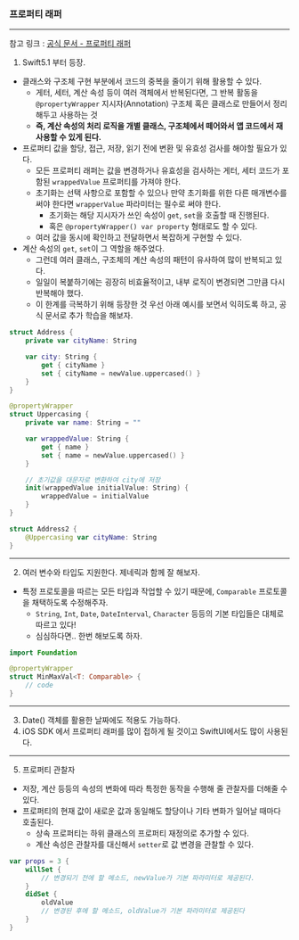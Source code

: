 ### 프로퍼티 래퍼
---
참고 링크 : [공식 문서 - 프로퍼티 래퍼](https://bbiguduk.gitbook.io/swift/language-guide-1/properties#property-wrappers)

1. Swift5.1 부터 등장.
- 클래스와 구조체 구현 부분에서 코드의 중복을 줄이기 위해 활용할 수 있다.
    + 게터, 세터, 계산 속성 등이 여러 객체에서 반복된다면, 그 반복 활동을 `@propertyWrapper` 지시자(Annotation) 구조체 혹은 클래스로 만들어서 정리해두고 사용하는 것
    + **즉, 계산 속성의 처리 로직을 개별 클래스, 구조체에서 떼어와서 앱 코드에서 재사용할 수 있게 된다.**
- 프로퍼티 값을 할당, 접근, 저장, 읽기 전에 변환 및 유효성 검사를 해야할 필요가 있다.
    + 모든 프로퍼티 래퍼는 값을 변경하거나 유효성을 검사하는 게터, 세터 코드가 포함된 `wrappedValue` 프로퍼티를 가져야 한다.
    + 초기화는 선택 사항으로 포함할 수 있으나 만약 초기화를 위한 다른 매개변수를 써야 한다면 `wrapperValue` 파라미터는 필수로 써야 한다.
        * 초기화는 해당 지시자가 쓰인 속성이 `get`, `set`을 호출할 때 진행된다.
        * 혹은 `@propertyWrapper() var property` 형태로도 할 수 있다.
    + 여러 값을 동시에 확인하고 전달하면서 복잡하게 구현할 수 있다.
- 계산 속성의 `get`, `set`이 그 역할을 해주었다.
    + 그런데 여러 클래스, 구조체의 계산 속성의 패턴이 유사하여 많이 반복되고 있다.
    + 일일이 복붙하기에는 굉장히 비효율적이고, 내부 로직이 변경되면 그만큼 다시 반복해야 했다.
    + 이 한계를 극복하기 위해 등장한 것
우선 아래 예시를 보면서 익히도록 하고, 공식 문서로 추가 학습을 해보자.
```swift
struct Address {
    private var cityName: String

    var city: String {
        get { cityName }
        set { cityName = newValue.uppercased() }
    }
}

@propertyWrapper
struct Uppercasing {
    private var name: String = ""

    var wrappedValue: String {
        get { name }
        set { name = newValue.uppercased() }
    }

    // 초기값을 대문자로 변환하여 city에 저장
    init(wrappedValue initialValue: String) {
        wrappedValue = initialValue
    }
}

struct Address2 {
    @Uppercasing var cityName: String
}

```
---
2. 여러 변수와 타입도 지원한다. 제네릭과 함께 잘 해보자.
- 특정 프로토콜을 따르는 모든 타입과 작업할 수 있기 때문에, `Comparable` 프로토콜을 채택하도록 수정해주자.
    + `String`, `Int`, `Date`, `DateInterval`, `Character` 등등의 기본 타입들은 대체로 따르고 있다!
    + 심심하다면.. 한번 해보도록 하자.
```swift
import Foundation 

@propertyWrapper
struct MinMaxVal<T: Comparable> {
    // code
}
```
---
3. Date() 객체를 활용한 날짜에도 적용도 가능하다.
4. iOS SDK 에서 프로퍼티 래퍼를 많이 접하게 될 것이고 SwiftUI에서도 많이 사용된다.

---
5. 프로퍼티 관찰자
- 저장, 계산 등등의 속성의 변화에 따라 특정한 동작을 수행해 줄 관찰자를 더해줄 수 있다.
- 프로퍼티의 현재 값이 새로운 값과 동일해도 할당이나 기타 변화가 일어날 때마다 호출된다.
    + 상속 프로퍼티는 하위 클래스의 프로퍼티 재정의로 추가할 수 있다.
    + 계산 속성은 관찰자를 대신해서 `setter`로 값 변경을 관찰할 수 있다.
```swift
var props = 3 {
    willSet {
        // 변경되기 전에 할 메소드, newValue가 기본 파라미터로 제공된다.
    }
    didSet {
        oldValue
        // 변경된 후에 할 메소드, oldValue가 기본 파라미터로 제공된다
    }
}
```